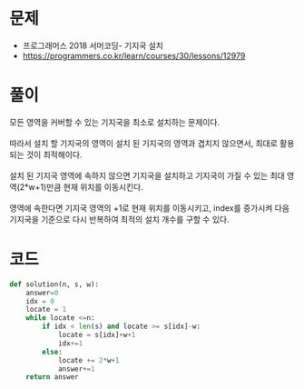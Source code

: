 # 문제
- 프로그래머스 2018 서머코딩- 기지국 설치
- https://programmers.co.kr/learn/courses/30/lessons/12979

# 풀이
모든 영역을 커버할 수 있는 기지국을 최소로 설치하는 문제이다. <br><br>
따라서 설치 할 기지국의 영역이 설치 된 기지국의 영역과 겹치지 않으면서, 최대로 활용되는 것이 최적해이다. <br><br>
설치 된 기지국 영역에 속하지 않으면 기지국을 설치하고 기지국이 가질 수 있는 최대 영역(2*w+1)만큼 현재 위치를 이동시킨다. <br><br>
영역에 속한다면 기지국 영역의 +1로 현재 위치를 이동시키고, index를 증가시켜 다음 기지국을 기준으로 다시 반복하여 최적의 설치 개수를 구할 수 있다.<br>

# 코드
```python
def solution(n, s, w):
    answer=0
    idx = 0
    locate = 1
    while locate <=n:
        if idx < len(s) and locate >= s[idx]-w:
            locate = s[idx]+w+1
            idx+=1
        else:
            locate += 2*w+1
            answer+=1
    return answer
```
